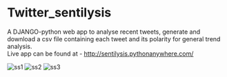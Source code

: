 # Twitter_sentilysis

A DJANGO-python web app to analyse recent tweets, generate and download a csv file containing each tweet and its polarity for general trend analysis.  
Live app can be found at - http://sentilysis.pythonanywhere.com/

![ss1](https://user-images.githubusercontent.com/34423736/48276950-4bdbd100-e46f-11e8-9608-33eae9df7162.png)
![ss2](https://user-images.githubusercontent.com/34423736/48276816-f1427500-e46e-11e8-9781-3ae989f18e4c.png)
![ss3](https://user-images.githubusercontent.com/34423736/48276817-f1db0b80-e46e-11e8-83b5-58a1f9ae9c0c.png)
